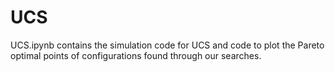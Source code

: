 # UCS

UCS.ipynb contains the simulation code for UCS and code to plot the Pareto optimal points of configurations found through our searches.